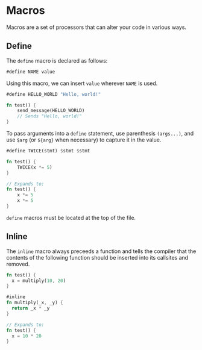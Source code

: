 # Macros

Macros are a set of processors that can alter your code in various ways.

## Define

The `define` macro is declared as follows:

```rs
#define NAME value
```

Using this macro, we can insert `value` wherever `NAME` is used.

```rs
#define HELLO_WORLD "Hello, world!"

fn test() {
    send_message(HELLO_WORLD)
    // Sends "Hello, world!"
}
```

To pass arguments into a `define` statement, use parenthesis `(args...)`, and use
 `$arg` (or `${arg}` when necessary) to capture it in the value.

```rs
#define TWICE(stmt) $stmt $stmt

fn test() {
    TWICE(x *= 5)
}
```

```rs
// Expands to:
fn test() {
    x *= 5
    x *= 5
}
```

`define` macros must be located at the top of the file.

## Inline

The `inline` macro always preceeds a function and tells the compiler that the
 contents of the following function should be inserted into its callsites and
 removed.

```rs
fn test() {
  x = multiply(10, 20)
}

#inline
fn multiply(_x, _y) {
  return _x * _y
}
```

```rs
// Expands to:
fn test() {
  x = 10 * 20
}
```

